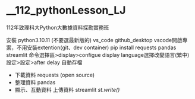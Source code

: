 # **__112_pythonLesson_LJ**
112年致理科大Python大數據資料探勘實務班

安裝 python3.10.11 (不要選最新版的)
     vs_code
     github_desktop
vscode開啟專案，不用安裝extention(git、dev container)
    pip install requests pandas streamlit
命令選擇區>display>configue display language選擇改變語言(繁中)
設定>設定>after delay 自動存檔

- 下載資料 requests (open source)
- 整理資料 pandas
- 顯示、互動資料
     上傳資料 streamlit
          *st.write()*